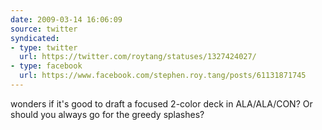 ```yaml
---
date: 2009-03-14 16:06:09
source: twitter
syndicated:
- type: twitter
  url: https://twitter.com/roytang/statuses/1327424027/
- type: facebook
  url: https://www.facebook.com/stephen.roy.tang/posts/61131871745
---
```


wonders if it's good to draft a focused 2-color deck in ALA/ALA/CON? Or should you always go for the greedy splashes?